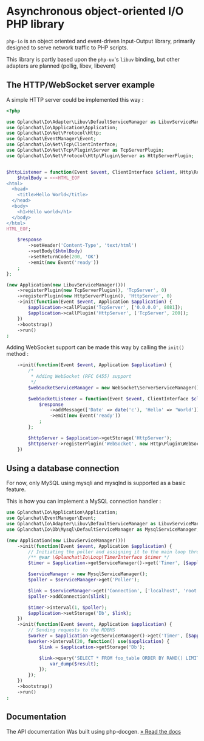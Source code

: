 Asynchronous object-oriented I/O PHP library
=======================

`php-io` is an object oriented and event-driven Input-Output library, primarily designed to serve network traffic to PHP scripts.

This library is partly based upon the `php-uv`'s `libuv` binding, but other adapters are planned (pollig, libev, libevent)

## The HTTP/WebSocket server example

A simple HTTP server could be implemented this way :

```php
<?php

use Gplanchat\Io\Adapter\Libuv\DefaultServiceManager as LibuvServiceManager;
use Gplanchat\Io\Application\Application;
use Gplanchat\Io\Net\Protocol\Http;
use Gplanchat\EventManager\Event;
use Gplanchat\Io\Net\Tcp\ClientInterface;
use Gplanchat\Io\Net\Tcp\Plugin\Server as TcpServerPlugin;
use Gplanchat\Io\Net\Protocol\Http\Plugin\Server as HttpServerPlugin;


$httpListener = function(Event $event, ClientInterface $client, Http\Request $request, Http\Response $response) {
    $htmlBody = <<<HTML_EOF
<html>
  <head>
    <title>Hello World</title>
  </head>
  <body>
    <h1>Hello world</h1>
  </body>
</html>
HTML_EOF;

    $response
        ->setHeader('Content-Type', 'text/html')
        ->setBody($htmlBody)
        ->setReturnCode(200, 'OK')
        ->emit(new Event('ready'))
    ;
};

(new Application(new LibuvServiceManager()))
    ->registerPlugin(new TcpServerPlugin(), 'TcpServer', 0)
    ->registerPlugin(new HttpServerPlugin(), 'HttpServer', 0)
    ->init(function(Event $event, Application $application) {
        $application->callPlugin('TcpServer', ['0.0.0.0', 8081]);
        $application->callPlugin('HttpServer', ['TcpServer', 200]);
    })
    ->bootstrap()
    ->run()
;
```

Adding WebSocket support can be made this way by calling the `init()` method :

```php
    ->init(function(Event $event, Application $application) {
        /*
         * Adding WebSocket (RFC 6455) support
         */
        $webSocketServiceManager = new WebSocket\ServerServiceManager();

        $webSocketListener = function(Event $event, ClientInterface $client, WebSocket\Request $request, WebSocket\Response $response) {
            $response
                ->addMessage(['Date' => date('c'), 'Hello' => 'World'])
                ->emit(new Event('ready'))
            ;
        };

        $httpServer = $application->getStorage('HttpServer');
        $httpServer->registerPlugin('WebSocket', new Http\Plugin\WebSocket($webSocketServiceManager, $webSocketListener));
    })
```

## Using a database connection

For now, only MySQL using mysqli and mysqlnd is supported as a basic feature.

This is how you can implement a MySQL connection handler :

```php
use Gplanchat\Io\Application\Application;
use Gplanchat\EventManager\Event;
use Gplanchat\Io\Adapter\Libuv\DefaultServiceManager as LibuvServiceManager;
use Gplanchat\Io\Db\Mysql\DefaultServiceManager as MysqlServiceManager;

(new Application(new LibuvServiceManager()))
    ->init(function(Event $event, Application $application) {
        // Initiating the poller and assigning it to the main loop through a timer
        /** @var \Gplanchat\Io\Loop\TimerInterface $timer */
        $timer = $application->getServiceManager()->get('Timer', [$application->getCurrentLoop()]);

        $serviceManager = new MysqlServiceManager();
        $poller = $serviceManager->get('Poller');

        $link = $serviceManager->get('Connection', ['localhost', 'root', '', 'foo_database']);
        $poller->addConnection($link);

        $timer->interval(1, $poller);
        $application->setStorage('Db', $link);
    })
    ->init(function(Event $event, Application $application) {
        // Sending requests to the RDBMS
        $worker = $application->getServiceManager()->get('Timer', [$application->getCurrentLoop()]);
        $worker->interval(20, function() use($application) {
            $link = $application->getStorage('Db');

            $link->query('SELECT * FROM foo_table ORDER BY RAND() LIMIT 1', function($result) {
                var_dump($result);
            });
        });
    })
    ->bootstrap()
    ->run()
;
```
## Documentation

The API documentation Was built using php-docgen. [» Read the docs](docs/api/README.md)

